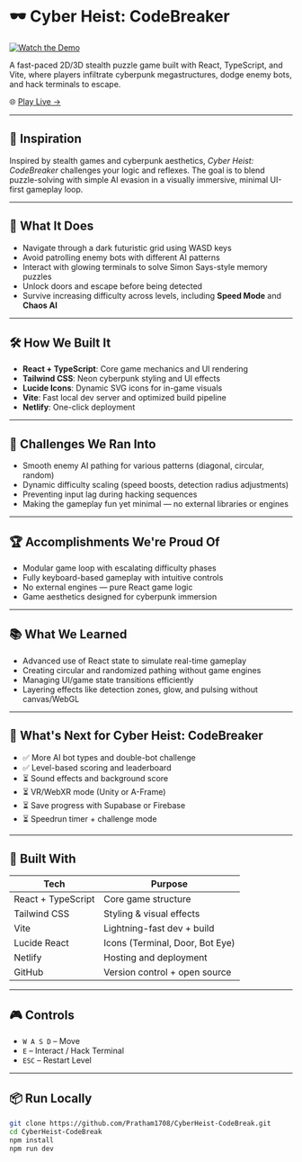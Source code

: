 # 🕶️ Cyber Heist: CodeBreaker

[![Watch the Demo](https://img.youtube.com/vi/xFh2nihZx2A/maxresdefault.jpg)](https://www.youtube.com/watch?v=xFh2nihZx2A)

A fast-paced 2D/3D stealth puzzle game built with React, TypeScript, and Vite, where players infiltrate cyberpunk megastructures, dodge enemy bots, and hack terminals to escape.

🌐 [Play Live →](https://cyberheistcodebreak.netlify.app/)

---

## 🚀 Inspiration

Inspired by stealth games and cyberpunk aesthetics, *Cyber Heist: CodeBreaker* challenges your logic and reflexes. The goal is to blend puzzle-solving with simple AI evasion in a visually immersive, minimal UI-first gameplay loop.

---

## 🧠 What It Does

- Navigate through a dark futuristic grid using WASD keys  
- Avoid patrolling enemy bots with different AI patterns  
- Interact with glowing terminals to solve Simon Says-style memory puzzles  
- Unlock doors and escape before being detected  
- Survive increasing difficulty across levels, including **Speed Mode** and **Chaos AI**

---

## 🛠️ How We Built It

- **React + TypeScript**: Core game mechanics and UI rendering  
- **Tailwind CSS**: Neon cyberpunk styling and UI effects  
- **Lucide Icons**: Dynamic SVG icons for in-game visuals  
- **Vite**: Fast local dev server and optimized build pipeline  
- **Netlify**: One-click deployment  

---

## 🚧 Challenges We Ran Into

- Smooth enemy AI pathing for various patterns (diagonal, circular, random)  
- Dynamic difficulty scaling (speed boosts, detection radius adjustments)  
- Preventing input lag during hacking sequences  
- Making the gameplay fun yet minimal — no external libraries or engines  

---

## 🏆 Accomplishments We're Proud Of

- Modular game loop with escalating difficulty phases  
- Fully keyboard-based gameplay with intuitive controls  
- No external engines — pure React game logic  
- Game aesthetics designed for cyberpunk immersion  

---

## 📚 What We Learned

- Advanced use of React state to simulate real-time gameplay  
- Creating circular and randomized pathing without game engines  
- Managing UI/game state transitions efficiently  
- Layering effects like detection zones, glow, and pulsing without canvas/WebGL  

---

## 🔮 What's Next for Cyber Heist: CodeBreaker

- ✅ More AI bot types and double-bot challenge  
- ✅ Level-based scoring and leaderboard  
- ⏳ Sound effects and background score  
- ⏳ VR/WebXR mode (Unity or A-Frame)  
- ⏳ Save progress with Supabase or Firebase  
- ⏳ Speedrun timer + challenge mode  

---

## 🧰 Built With

| Tech               | Purpose                          |
|--------------------|----------------------------------|
| React + TypeScript | Core game structure              |
| Tailwind CSS       | Styling & visual effects         |
| Vite               | Lightning-fast dev + build       |
| Lucide React       | Icons (Terminal, Door, Bot Eye)  |
| Netlify            | Hosting and deployment           |
| GitHub             | Version control + open source    |

---

## 🎮 Controls

- `W A S D` – Move  
- `E` – Interact / Hack Terminal  
- `ESC` – Restart Level  

---

## 📦 Run Locally

```bash
git clone https://github.com/Pratham1708/CyberHeist-CodeBreak.git
cd CyberHeist-CodeBreak
npm install
npm run dev
